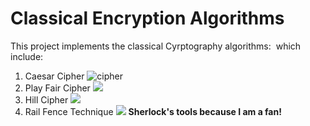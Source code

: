 # Classical Encryption Algorithms
This project implements the classical Cyrptography algorithms:
![]()
which include:
1. Caesar Cipher
![cipher](app/src/main/res/screenshots/caesar_cipher.jpeg)
3. Play Fair Cipher
   ![](app/src/main/res/screenshots/home.jpeg)
4. Hill Cipher
   ![](app/src/main/res/screenshots/hill_cipher.jpeg)
5. Rail Fence Technique
   ![](app/src/main/res/screenshots/rail_fence.jpeg)
**Sherlock's tools because I am a fan!**